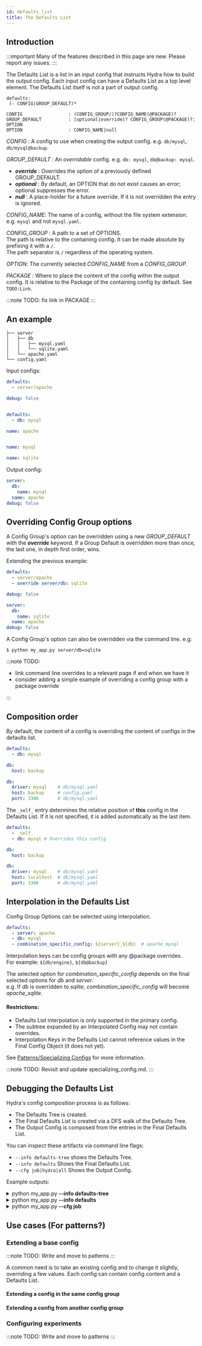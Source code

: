 ```yaml
---
id: defaults_list
title: The Defaults List
---
```


## Introduction

:::important
Many of the features described in this page are new. Please report any issues.
:::

The Defaults List is a list in an input config that instructs Hydra how to build the output config.
Each input config can have a Defaults List as a top level element. The Defaults List itself
is not a part of output config.

```text title="Defaults List YAML syntax"
defaults:
 (- CONFIG|GROUP_DEFAULT)*

CONFIG                 : (CONFIG_GROUP/)?CONFIG_NAME(@PACKAGE)?
GROUP_DEFAULT          : [optional|override]? CONFIG_GROUP(@PACKAGE)?: OPTION
OPTION                 : CONFIG_NAME|null
```

*CONFIG* : A config to use when creating the output config. e.g. `db/mysql`, `db/mysql@backup`.

*GROUP_DEFAULT* : An *overridable* config. e.g. `db: mysql`, `db@backup: mysql`.
- ***override*** : Overrides the option of a previously defined GROUP_DEFAULT.
- ***optional*** : By default, an OPTION that do not exist causes an error; optional suppresses the error. 
- ***null*** : A place-holder for a future override. If it is not overridden the entry is ignored.

*CONFIG_NAME*: The name of a config, without the file system extension. e.g. `mysql` and not `mysql.yaml`.

*CONFIG_GROUP* : A path to a set of OPTIONS.   
The path is relative to the containing config. 
It can be made absolute by prefixing it with a `/`.  
The path separator is `/` regardless of the operating system.

*OPTION*: The currently selected *CONFIG_NAME* from a *CONFIG_GROUP*.

*PACKAGE* : Where to place the content of the config within the output config.
It is relative to the Package of the containing config by default. See `TODO:Link`.

:::note
TODO: fix link in PACKAGE
:::

## An example

```text title="Config directory structure"
├── server
│   ├── db
│   │   ├── mysql.yaml
│   │   └── sqlite.yaml
│   └── apache.yaml
└── config.yaml
```
Input configs:
<div className="row">
<div className="col col--4">

```yaml title="config.yaml"
defaults:
  - server/apache

debug: false



```
</div>

<div className="col col--4">

```yaml title="server/apache.yaml"
defaults:
  - db: mysql

name: apache



```
</div>

<div className="col col--4">

```yaml title="server/db/mysql.yaml"
name: mysql
```

```yaml title="server/db/sqlite.yaml"
name: sqlite
```
</div></div>

Output config:
```yaml title="$ python my_app.py"
server:
  db:
    name: mysql
  name: apache
debug: false
```

## Overriding Config Group options
A Config Group's option can be overridden using a new *GROUP_DEFAULT* with the ***override*** keyword.
If a Group Default is overridden more than once, the last one, in depth first order, wins.

Extending the previous example:

<div className="row">
<div className="col col--6">

```yaml title="config.yaml" {3}
defaults:
  - server/apache
  - override server/db: sqlite

debug: false
```
</div>
<div className="col col--6">

```yaml title="$ python my_app.py" {2,3}
server:
  db:
    name: sqlite
  name: apache
debug: false
```
</div>
</div>

A Config Group's option can also be overridden via the command line. e.g:  
```
$ python my_app.py server/db=sqlite
```

:::note
TODO:
- link command line overrides to a relevant page if and when we have it
- consider adding a simple example of overriding a config group with a package override

:::

## Composition order
By default, the content of a config is overriding the content of configs in the defaults list.

<div className="row">
<div className="col col--6">

```yaml title="config.yaml" {5}
defaults:
  - db: mysql  

db:
  host: backup
```

</div>

<div className="col  col--6">

```yaml title="Result: db.host from config" {3}
db:
  driver: mysql    # db/mysql.yaml
  host: backup     # config.yaml
  port: 3306       # db/mysql.yaml

```

</div>
</div>

The `_self_` entry determines the relative position of **this** config in the Defaults List. 
If it is not specified, it is added automatically as the last item.

<div className="row">
<div className="col col--6">

```yaml title="config.yaml" {2,6}
defaults:
  - _self_
  - db: mysql # Overrides this config 

db:
  host: backup
```
</div>
<div className="col  col--6">

```yaml title="Result: All values from db/mysql" {3}
db:
  driver: mysql    # db/mysql.yaml
  host: localhost  # db/mysql.yaml
  port: 3306       # db/mysql.yaml


```
</div>
</div>

## Interpolation in the Defaults List

Config Group Options can be selected using interpolation.
```yaml
defaults:
  - server: apache
  - db: mysql
  - combination_specific_config: ${server}_${db}  # apache_mysql
```
Interpolation keys can be config groups with any @package overrides.  
For example: `${db/engine}`, `${db@backup}`

The selected option for *combination_specific_config* depends on the final selected options for *db* and *server*.  
e.g. If *db* is overridden to *sqlite*, *combination_specific_config* will become *apache_sqlite*.

#### Restrictions:

 - Defaults List interpolation is only supported in the primary config.
 - The subtree expanded by an Interpolated Config may not contain overrides.
 - Interpolation Keys in the Defaults List cannot reference values in the Final Config Object (it does not yet).

See [Patterns/Specializing Configs](/patterns/specializing_config.md) for more information.

:::note
TODO: Revisit and update specializing_config.md.
:::

## Debugging the Defaults List
Hydra's config composition process is as follows:

 - The Defaults Tree is created.
 - The Final Defaults List is created via a DFS walk of the Defaults Tree.
 - The Output Config is composed from the entries in the Final Defaults List.

You can inspect these artifacts via command line flags:

- `--info defaults-tree` shows the Defaults Tree.
- `--info defaults` Shows the Final Defaults List.
- `--cfg job|hydra|all` Shows the Output Config.

Example outputs:
<details><summary>python my_app.py <b>--info defaults-tree</b></summary>

```yaml title=""
<root>:
  hydra/config:
    hydra/hydra_logging: default
    hydra/job_logging: default
    hydra/launcher: basic
    hydra/sweeper: basic
    hydra/output: default
    hydra/help: default
    hydra/hydra_help: default
    _self_
  config:
    server/apache:
      server/db: mysql
      _self_
    _self_
```
</details>
<details><summary>python my_app.py <b>--info defaults</b></summary>

```text
Defaults List
*************
| Config path                 | Package             | _self_ | Parent        | 
-------------------------------------------------------------------------------
| hydra/hydra_logging/default | hydra.hydra_logging | False  | hydra/config  |
| hydra/job_logging/default   | hydra.job_logging   | False  | hydra/config  |
| hydra/launcher/basic        | hydra.launcher      | False  | hydra/config  |
| hydra/sweeper/basic         | hydra.sweeper       | False  | hydra/config  |
| hydra/output/default        | hydra               | False  | hydra/config  |
| hydra/help/default          | hydra.help          | False  | hydra/config  |
| hydra/hydra_help/default    | hydra.hydra_help    | False  | hydra/config  |
| hydra/config                | hydra               | True   | <root>        |
| server/db/mysql             | server.db           | False  | server/apache |
| server/apache               | server              | True   | config        |
| config                      |                     | True   | <root>        |
-------------------------------------------------------------------------------
```
</details>
<details><summary>python my_app.py <b>--cfg job</b></summary>

```yaml
server:
  db:
    name: mysql
  name: apache
debug: false
```
</details>

## Use cases (For patterns?)
### Extending a base config
:::note
TODO: Write and move to patterns
:::

A common need is to take an existing config and to change it slightly, overriding a few values.
Each config can contain config content and a Defaults List. 
#### Extending a config in the same config group
#### Extending a config from another config group

### Configuring experiments
:::note
TODO: Write and move to patterns
:::
